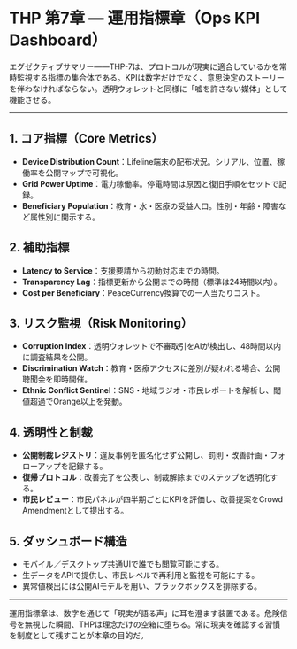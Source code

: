 # THP 第7章 ― 運用指標章（Ops KPI Dashboard）

エグゼクティブサマリー――THP-7は、プロトコルが現実に適合しているかを常時監視する指標の集合体である。KPIは数字だけでなく、意思決定のストーリーを伴わなければならない。透明ウォレットと同様に「嘘を許さない媒体」として機能させる。

---

## 1. コア指標（Core Metrics）
- **Device Distribution Count**：Lifeline端末の配布状況。シリアル、位置、稼働率を公開マップで可視化。
- **Grid Power Uptime**：電力稼働率。停電時間は原因と復旧手順をセットで記録。
- **Beneficiary Population**：教育・水・医療の受益人口。性別・年齢・障害など属性別に開示する。

## 2. 補助指標
- **Latency to Service**：支援要請から初動対応までの時間。
- **Transparency Lag**：指標更新から公開までの時間（標準は24時間以内）。
- **Cost per Beneficiary**：PeaceCurrency換算での一人当たりコスト。

## 3. リスク監視（Risk Monitoring）
- **Corruption Index**：透明ウォレットで不審取引をAIが検出し、48時間以内に調査結果を公開。
- **Discrimination Watch**：教育・医療アクセスに差別が疑われる場合、公開聴聞会を即時開催。
- **Ethnic Conflict Sentinel**：SNS・地域ラジオ・市民レポートを解析し、閾値超過でOrange以上を発動。

## 4. 透明性と制裁
- **公開制裁レジストリ**：違反事例を匿名化せず公開し、罰則・改善計画・フォローアップを記録する。
- **復帰プロトコル**：改善完了を公表し、制裁解除までのステップを透明化する。
- **市民レビュー**：市民パネルが四半期ごとにKPIを評価し、改善提案をCrowd Amendmentとして提出する。

## 5. ダッシュボード構造
- モバイル／デスクトップ共通UIで誰でも閲覧可能にする。
- 生データをAPIで提供し、市民レベルで再利用と監視を可能にする。
- 異常値検出には公開AIモデルを用い、ブラックボックスを排除する。

---

運用指標章は、数字を通じて「現実が語る声」に耳を澄ます装置である。危険信号を無視した瞬間、THPは理念だけの空箱に堕ちる。常に現実を確認する習慣を制度として残すことが本章の目的だ。
